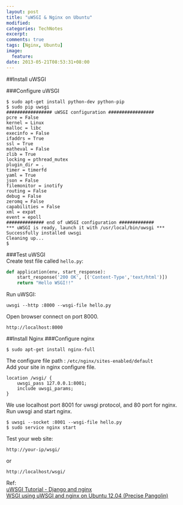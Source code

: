 ```yaml
---
layout: post
title: "uWSGI & Nginx on Ubuntu"
modified:
categories: TechNotes
excerpt:  
comments: true
tags: [Nginx, Ubuntu]
image:
  feature:
date: 2013-05-21T08:53:31+08:00
---
```

##Install uWSGI 

###Configure uWSGI  

```
$ sudo apt-get install python-dev python-pip  
$ sudo pip uwsgi  
################# uWSGI configuration #################  
pcre = False  
kernel = Linux  
malloc = libc  
execinfo = False  
ifaddrs = True  
ssl = True  
matheval = False  
zlib = True  
locking = pthread_mutex  
plugin_dir = .  
timer = timerfd  
yaml = True  
json = False  
filemonitor = inotify  
routing = False  
debug = False  
zeromq = False  
capabilities = False  
xml = expat  
event = epoll  
############## end of uWSGI configuration #############  
*** uWSGI is ready, launch it with /usr/local/bin/uwsgi ***  
Successfully installed uwsgi  
Cleaning up...  
$  
```

###Test uWSGI  
Create test file called `hello.py`:   

```python
def application(env, start_response):  
    start_response('200 OK', [('Content-Type','text/html')])  
    return "Hello WSGI!!"  
```

Run uWSGI:  

    uwsgi --http :8000 --wsgi-file hello.py  

Open browser connect on port 8000.  

    http://localhost:8000

    
##Install Nginx
###Configure nginx  

    $ sudo apt-get install nginx-full  

The configure file path : `/etc/nginx/sites-enabled/default`  
Add your site in nginx configure file.  

```
location /wsgi/ {
    uwsgi_pass 127.0.0.1:8001;
    include uwsgi_params;
}  
```

We use localhost port 8001 for uwsgi protocol, and 80 port for nginx.  
Run uwsgi and start nginx.  

```
$ uwsgi --socket :8001 --wsgi-file hello.py  
$ sudo service nginx start  
```

Test your web site:  

    http://your-ip/wsgi/  
    
or

    http://localhost/wsgi/


Ref:  
[uWSGI Tutorial - Django and nginx](https://github.com/unbit/uwsgi-docs/blob/master/tutorials/Django_and_nginx.rst)  
[WSGI using uWSGI and nginx on Ubuntu 12.04 (Precise Pangolin)](https://library.linode.com/web-servers/nginx/python-uwsgi/ubuntu-12.04-precise-pangolin)

